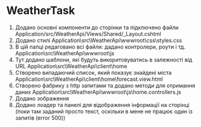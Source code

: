 ﻿# WeatherTask

1. Додано основні компоненти до сторінки та підключено файли       Application/src/WeatherApi/Views/Shared/_Layout.cshtml
2. Додано стилі Application\src\WeatherApi\wwwroot\css\styles.css
3. В цій папці редаговано всі файли: дадано контролери, роути і тд.  Аpplication\src\WeatherApi\wwwroot\js
4. Тут додано шаблони, які будуть викоритовуватись в залежності від URL Application\src\WeatherApi\client\home
5. Створено випадаючий список, який показує знайдені міста Application\src\WeatherApi\client\home\forecast.view.html
6. Створено фабрику з http запитами та додано методи для отримання даних Application\src\WeatherApi\wwwroot\js\home.controllers.js
7. Додано зображення 
8. Додано лоадер та панелі для відображення інформації на сторінці (поки там заданий просто текст, оскільки в мене не працює один із запитів (error 500))

